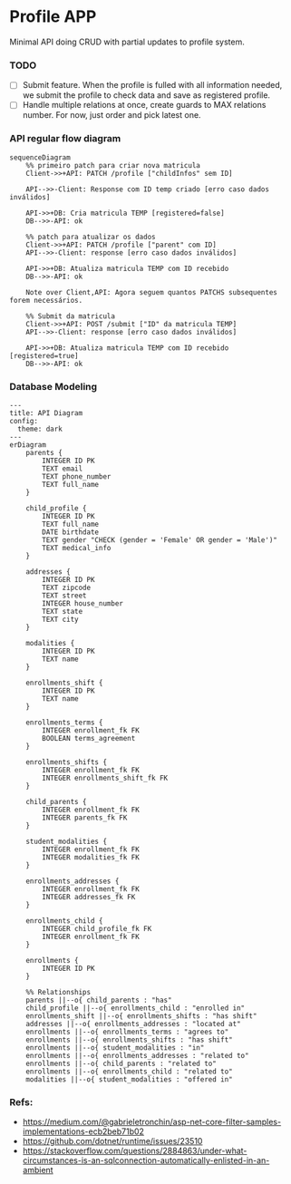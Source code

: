 ﻿# Profile APP

Minimal API doing CRUD with partial updates to profile system.


### TODO
- [ ] Submit feature. When the profile is fulled with all information needed, 
we submit the profile to check data and save as registered profile.
- [ ] Handle multiple relations at once, create guards to MAX relations number. For now, just order and pick latest one.

### API regular flow diagram
```mermaid
sequenceDiagram
    %% primeiro patch para criar nova matricula
    Client->>+API: PATCH /profile ["childInfos" sem ID]

    API-->>-Client: Response com ID temp criado [erro caso dados inválidos]

    API->>+DB: Cria matricula TEMP [registered=false]
    DB-->>-API: ok

    %% patch para atualizar os dados
    Client->>+API: PATCH /profile ["parent" com ID]
    API-->>-Client: response [erro caso dados inválidos]

    API->>+DB: Atualiza matricula TEMP com ID recebido
    DB-->>-API: ok

    Note over Client,API: Agora seguem quantos PATCHS subsequentes forem necessários.

    %% Submit da matricula
    Client->>+API: POST /submit ["ID" da matricula TEMP]
    API-->>-Client: response [erro caso dados inválidos]

    API->>+DB: Atualiza matricula TEMP com ID recebido [registered=true]
    DB-->>-API: ok
```

### Database Modeling
```mermaid
---
title: API Diagram
config:
  theme: dark
---
erDiagram
    parents {
        INTEGER ID PK
        TEXT email
        TEXT phone_number
        TEXT full_name
    }

    child_profile {
        INTEGER ID PK
        TEXT full_name
        DATE birthdate
        TEXT gender "CHECK (gender = 'Female' OR gender = 'Male')"
        TEXT medical_info
    }

    addresses {
        INTEGER ID PK
        TEXT zipcode
        TEXT street
        INTEGER house_number
        TEXT state
        TEXT city
    }

    modalities {
        INTEGER ID PK
        TEXT name
    }

    enrollments_shift {
        INTEGER ID PK
        TEXT name
    }

    enrollments_terms {
        INTEGER enrollment_fk FK
        BOOLEAN terms_agreement
    }

    enrollments_shifts {
        INTEGER enrollment_fk FK
        INTEGER enrollments_shift_fk FK
    }

    child_parents {
        INTEGER enrollment_fk FK
        INTEGER parents_fk FK
    }

    student_modalities {
        INTEGER enrollment_fk FK
        INTEGER modalities_fk FK
    }

    enrollments_addresses {
        INTEGER enrollment_fk FK
        INTEGER addresses_fk FK
    }

    enrollments_child {
        INTEGER child_profile_fk FK
        INTEGER enrollment_fk FK
    }

    enrollments {
        INTEGER ID PK
    }

    %% Relationships
    parents ||--o{ child_parents : "has"
    child_profile ||--o{ enrollments_child : "enrolled in"    
    enrollments_shift ||--o{ enrollments_shifts : "has shift"
    addresses ||--o{ enrollments_addresses : "located at"
    enrollments ||--o{ enrollments_terms : "agrees to"
    enrollments ||--o{ enrollments_shifts : "has shift"
    enrollments ||--o{ student_modalities : "in"
    enrollments ||--o{ enrollments_addresses : "related to"
    enrollments ||--o{ child_parents : "related to"
    enrollments ||--o{ enrollments_child : "related to"
    modalities ||--o{ student_modalities : "offered in"
```

### Refs:
- https://medium.com/@gabrieletronchin/asp-net-core-filter-samples-implementations-ecb2beb71b02
- https://github.com/dotnet/runtime/issues/23510
- https://stackoverflow.com/questions/2884863/under-what-circumstances-is-an-sqlconnection-automatically-enlisted-in-an-ambient

